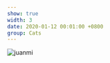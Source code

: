 ```yaml
---
show: true
width: 3
date: 2020-01-12 00:01:00 +0800
group: Cats
---
```

<div>
    <img data-src="{{ 'assets/images/etc/juanmi_1.jpg' | relative_url }}" class="lazy w-100 rounded" src="{{ '/assets/images/empty_300x200.png' | relative_url }}" data-toggle="tooltip" data-placement="top" title="juanmi">
</div>
